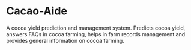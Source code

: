 # Cacao-Aide
A cocoa yield prediction and management system. Predicts cocoa yield, answers FAQs in cocoa farming, helps in farm records management and provides general information on cocoa farming.
